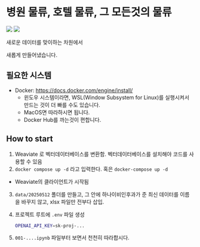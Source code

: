 # 병원 물류, 호텔 물류, 그 모든것의 물류

<img src="https://img.shields.io/badge/Python-3776AB?style=for-the-badge&logo=python&logoColor=white">
<img src="https://img.shields.io/badge/PyTorch-EE4C2C?style=for-the-badge&logo=pytorch&logoColor=white">

새로운 데이터를 맞이하는 차원에서

새롭게 만들어냈습니다. 

## 필요한 시스템

* Docker: https://docs.docker.com/engine/install/
  * 윈도우 시스템이라면, WSL(Window Subsystem for Linux)를 실행시켜서 만드는 것이 더 빠를 수도 있습니다.
  * MacOS면 따라하시면 됩니다.
  * Docker Hub를 까는것이 편합니다. 

## How to start

1. Weaviate 로 벡터데이터베이스를 변환함. 벡터데이터베이스를 설치해야 코드를 사용할 수 있음
2. `docker compose up -d` 라고 입력한다. 혹은 `docker-compose up -d`
  - Weaviate의 클라이언트가 시작됨
3. `data/20250512` 폴더를 만들고, 그 안에 하나이비인후과가 준 최신 데이터를 이름을 바꾸지 않고, xlsx 파일만 전부다 삽입.
4. 프로젝트 루트에 `.env` 파일 생성

    ```BASH
    OPENAI_API_KEY=sk-proj-...
    ```

4. `001-....ipynb` 파일부터 보면서 천천히 따라합시다.